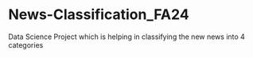 # News-Classification_FA24
Data Science Project which is helping in classifying the new news into 4 categories 

